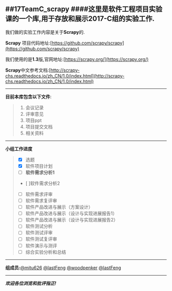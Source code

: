 ##17TeamC_scrapy
####这里是软件工程项目实验课的一个库,用于存放和展示2017-C组的实验工作.
---
我们做的实验工作内容是关于**Scrapy**的.

**Scrapy** 项目代码地址:[https://github.com/scrapy/scrapy](https://github.com/scrapy/scrapy)

我们使用的是**1.3**版,官网地址:[https://scrapy.org/](https://scrapy.org/)

**Scrapy**中文参考文档:[http://scrapy-chs.readthedocs.io/zh_CN/1.0/index.html](http://scrapy-chs.readthedocs.io/zh_CN/1.0/index.html)
___

**目前本库包含以下文件**:
>1. 会议记录
>2. 评审意见
>3. 项目ppt
>4. 项目提交文档
>5. 相关资料
___
**小组工作进度**
>- [x] 选题
>- [x] 软件项目计划
>- [ ] **软件需求分析1** 
>- [ ]软件需求分析2
>- [ ] 软件需求评审
>- [ ] 软件需求复评审
>- [ ] 软件产品改进与展示（方案设计）
>- [ ] 软件产品改进与展示（设计与实现进展报告1）
>- [ ] 软件产品改进与展示（设计与实现进展报告2）
>- [ ] 软件测试分析
>- [ ] 软件测试评审
>- [ ] 软件测试复评审
>- [ ] 软件演示与测评
>- [ ] 综合实验分析和总结
___
**组成员:**[@mitu626](https://github.com/mitu626) [@lastFeng](https://github.com/lastFeng) [@woodpenker](https://github.com/woodpenker) [@lastFeng](https://github.com/lastFeng)

___
***欢迎各位浏览和批评指正!***
	 